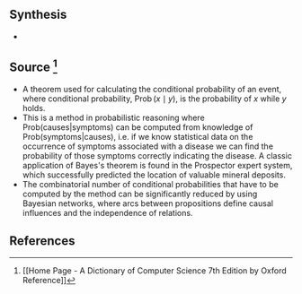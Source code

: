 ## Synthesis
- 
## Source [^1]
- A theorem used for calculating the conditional probability of an event, where conditional probability, $\operatorname{Prob}(x \mid y)$, is the probability of $x$ while $y$ holds.
- This is a method in probabilistic reasoning where Prob(causes|symptoms) can be computed from knowledge of Prob(symptoms|causes), i.e. if we know statistical data on the occurrence of symptoms associated with a disease we can find the probability of those symptoms correctly indicating the disease. A classic application of Bayes's theorem is found in the Prospector expert system, which successfully predicted the location of valuable mineral deposits.
- The combinatorial number of conditional probabilities that have to be computed by the method can be significantly reduced by using Bayesian networks, where arcs between propositions define causal influences and the independence of relations.
## References

[^1]: [[Home Page - A Dictionary of Computer Science 7th Edition by Oxford Reference]]